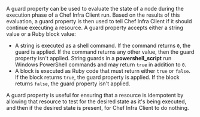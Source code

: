 A guard property can be used to evaluate the state of a node during the
execution phase of a Chef Infra Client run. Based on the results of this
evaluation, a guard property is then used to tell Chef Infra Client if
it should continue executing a resource. A guard property accepts either
a string value or a Ruby block value:

- A string is executed as a shell command. If the command returns `0`,
    the guard is applied. If the command returns any other value, then
    the guard property isn't applied. String guards in a
    **powershell_script** run Windows PowerShell commands and may
    return `true` in addition to `0`.
- A block is executed as Ruby code that must return either `true` or
    `false`. If the block returns `true`, the guard property is applied.
    If the block returns `false`, the guard property isn't applied.

A guard property is useful for ensuring that a resource is idempotent by
allowing that resource to test for the desired state as it's being
executed, and then if the desired state is present, for Chef Infra
Client to do nothing.

